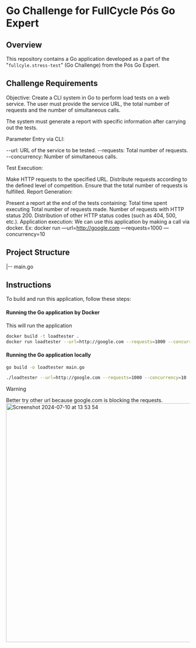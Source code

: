 # Go Challenge for FullCycle Pós Go Expert

## Overview

This repository contains a Go application developed as a part of the "`fullcyle.stress-test`" (Go Challenge) from the Pós Go Expert.

## Challenge Requirements

Objective: Create a CLI system in Go to perform load tests on a web service. The user must provide the service URL, the total number of requests and the number of simultaneous calls.

The system must generate a report with specific information after carrying out the tests.

Parameter Entry via CLI:

--url: URL of the service to be tested.
--requests: Total number of requests.
--concurrency: Number of simultaneous calls.

Test Execution:

Make HTTP requests to the specified URL.
Distribute requests according to the defined level of competition.
Ensure that the total number of requests is fulfilled.
Report Generation:

Present a report at the end of the tests containing:
Total time spent executing
Total number of requests made.
Number of requests with HTTP status 200.
Distribution of other HTTP status codes (such as 404, 500, etc.).
Application execution:
We can use this application by making a call via docker. Ex:
docker run <your docker image> —url=http://google.com —requests=1000 —concurrency=10

## Project Structure
|-- main.go

## Instructions

To build and run this application, follow these steps:

#### Running the Go application by Docker
This will run the application
```bash
docker build -t loadtester .
docker run loadtester --url=http://google.com --requests=1000 --concurrency=10
```

#### Running the Go application locally
```bash
go build -o loadtester main.go

./loadtester --url=http://google.com --requests=1000 --concurrency=10
```
> [!WARNING]
> Better try other url because google.com is blocking the requests.
><img width="653" alt="Screenshot 2024-07-10 at 13 53 54" src="https://github.com/user-attachments/assets/e4fb11c7-f704-4901-ad34-4bd6aac394a0">
